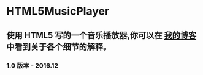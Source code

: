 # HTML5MusicPlayer
使用 HTML5 写的一个音乐播放器,你可以在 [我的博客](http://hwaphon.site/?p=280) 中看到关于各个细节的解释。
---

### 1.0 版本 - 2016.12



